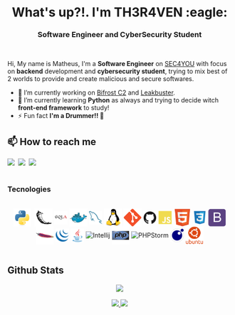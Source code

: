 <h1 align="center"> What's up?!. I'm TH3R4VEN :eagle: </h1>
<h3 align="center"><b>Software Engineer and CyberSecurity Student</b></h3>

<br>

Hi, My name is Matheus, I'm a **Software Engineer** on <a href="https://github.com/sec4you" target="_blank">SEC4YOU</a> with focus on **backend** development and **cybersecurity student**, trying to mix best of 2 worlds to provide and create malicious and secure softwares.

- 🔭 I’m currently working on [Bifrost C2](https://github.com/th3r4ven/Bifrost) and [Leakbuster](https://github.com/th3r4ven/Leakbuster).
- 🌱 I’m currently learning **Python** as always and trying to decide witch **front-end framework** to study!
- ⚡ Fun fact **I'm a Drummer!! :drum:**

## 📫 How to reach me

<div> 
 <img src="https://discord-md-badge.vercel.app/api/shield/402249988815716352" target="_blank">&nbsp;
  <a href = "mailto:matheus.chiarato@outlook.com"><img src="https://img.shields.io/badge/-mail-%23333?style=for-the-badge&logo=gmail&logoColor=white" target="_blank"></a>&nbsp;
  <a href="https://www.linkedin.com/in/matheus-chiarato/" target="_blank"><img src="https://img.shields.io/badge/-LinkedIn-%230077B5?style=for-the-badge&logo=linkedin&logoColor=white" target="_blank"></a>&nbsp;
  <!-- <a href="https://steamcommunity.com/id/th3r4ven/" target="_blank"><img src="https://img.shields.io/badge/Steam-000000?style=for-the-badge&logo=steam&logoColor=white" --></a> 
</div>
<br>

### Tecnologies
<div style="display: inline_block" align="center"><br>
  <img align="center" alt="Python" height="40" src="https://raw.githubusercontent.com/devicons/devicon/master/icons/python/python-original.svg">
  <img align="center" alt="" height="30" src="https://resources.jetbrains.com/storage/products/pycharm/img/meta/pycharm_logo_300x300.png">
  <img align="center" alt="flask" height="40" src="https://github.com/devicons/devicon/raw/master/icons/flask/flask-original.svg">
  <img align="center" alt="SQLAlchemy" height="30" src="https://github.com/devicons/devicon/raw/master/icons/sqlalchemy/sqlalchemy-original.svg">
  <img align="center" alt="Docker" height="40" src="https://github.com/devicons/devicon/raw/master/icons/docker/docker-original.svg">
  <img align="center" alt="MySql" height="30" src="https://github.com/devicons/devicon/raw/master/icons/mysql/mysql-original.svg">
  <img align="center" alt="Linux" height="40" src="https://github.com/devicons/devicon/raw/master/icons/linux/linux-original.svg">
  <img align="center" alt="Git" height="40" src="https://github.com/devicons/devicon/raw/master/icons/git/git-original.svg">
  <img align="center" alt="Github" height="30" src="https://github.com/devicons/devicon/raw/master/icons/github/github-original.svg">
  <img align="center" alt="Js" height="30" src="https://raw.githubusercontent.com/devicons/devicon/master/icons/javascript/javascript-plain.svg">
  <img align="center" alt="HTML" height="40" src="https://raw.githubusercontent.com/devicons/devicon/master/icons/html5/html5-original.svg">
  <img align="center" alt="CSS" height="30" src="https://raw.githubusercontent.com/devicons/devicon/master/icons/css3/css3-original.svg">
  <img align="center" alt="Bootstrap" height="40" src="https://github.com/devicons/devicon/raw/master/icons/bootstrap/bootstrap-plain.svg">
  <img align="center" alt="apache" height="40" src="https://github.com/devicons/devicon/raw/master/icons/apache/apache-original.svg">
  <img align="center" alt="Jquery" height="30" src="https://github.com/devicons/devicon/raw/master/icons/jquery/jquery-original.svg">
  <img align="center" alt="java" height="30" src="https://github.com/devicons/devicon/raw/master/icons/java/java-original.svg">
  <img align="center" alt="Intellij" height="30" src="https://resources.jetbrains.com/storage/products/intellij-idea/img/meta/intellij-idea_logo_300x300.png">
  <img align="center" alt="PHP" height="40" src="https://github.com/devicons/devicon/raw/master/icons/php/php-original.svg">
  <img align="center" alt="PHPStorm" height="40" src="https://upload.wikimedia.org/wikipedia/commons/thumb/c/c9/PhpStorm_Icon.svg/1200px-PhpStorm_Icon.svg.png">
  <img align="center" alt="Lua" height="30" src="https://github.com/devicons/devicon/raw/master/icons/lua/lua-original.svg">
  <img align="center" alt="Ubuntu" height="40" src="https://github.com/devicons/devicon/raw/master/icons/ubuntu/ubuntu-plain-wordmark.svg">
</div>
</div>
<br>

<h2> Github Stats </h2>

<div align="center">
  <img align="center" src="https://github-readme-streak-stats.herokuapp.com/?user=th3r4ven&theme=midnight-purple"/>
<div><br>
<div align="center">
  <a href="https://github.com/th3r4ven">
  <img height="160em" src="https://github-readme-stats.vercel.app/api?username=th3r4ven&count_private=true&theme=midnight-purple&show_icons=true&include_all_commits=true"/>
  <img height="160em" src="https://github-readme-stats.vercel.app/api/top-langs/?username=th3r4ven&langs_count=7&layout=compact&theme=midnight-purple&count_private=true&hide=css,scss"/>
</div>




